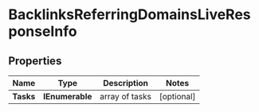 # BacklinksReferringDomainsLiveResponseInfo


## Properties

| Name | Type | Description | Notes |
|------------ | ------------- | ------------- | -------------|
**Tasks** | **IEnumerable<BacklinksReferringDomainsLiveTaskInfo>** | array of tasks |[optional]|